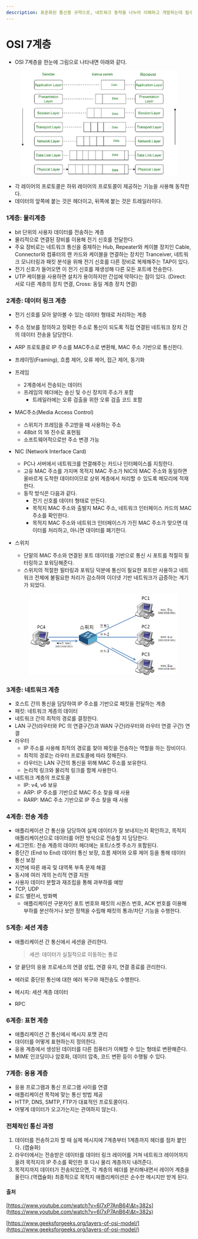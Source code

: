```yaml
---
description: 표준화된 통신용 규약으로, 네트워크 동작을 나누어 이해하고 개발하는데 필수적인 개념이다.
---
```


# OSI 7계층

* OSI 7계층을 한눈에 그림으로 나타내면 아래와 같다.

<figure><img src="../../.gitbook/assets/image (1) (1) (1) (1) (1) (1) (1) (1) (1) (1) (1) (1) (1) (1) (1).png" alt=""><figcaption></figcaption></figure>

* 각 레이어의 프로토콜은 하위 레이어의 프로토콜이 제공하는 기능을 사용해 동작한다.
* 데이터의 앞쪽에 붙는 것은 헤더이고, 뒤쪽에 붙는 것은 트레일러이다.

### 1계층: 물리계층

* bit 단위의 사용자 데이터를 전송하는 계층
* 물리적으로 연결된 장비를 이용해 전기 신호를 전달한다.
* 주요 장비로는 네트워크 통신을 중재하는 Hub, Repeater와 케이블 장치인 Cable, Connector와 컴퓨터의 랜 카드와 케이블을 연결하는 장치인 Tranceiver, 네트워크 모니터링과 패킷 분석을 위해 전기 신호를 다른 장비로 복제해주는 TAP이 있다.
* 전기 신호가 들어오면 이 전기 신호를 재생성해 다른 모든 포트에 전송한다.
* UTP 케이블을 사용하면 설치가 용이하지만 간섭에 약하다는 점이 있다. (Direct: 서로 다른 계층의 장치 연결, Cross: 동일 계층 장치 연결)

### 2계층: 데이터 링크 계층

* 전기 신호를 모아 알아볼 수 있는 데이터 형태로 처리하는 계층
* 주소 정보를 정의하고 정확한 주소로 통신이 되도록 직접 연결된 네트워크 장치 간의 데이터 전송을 담당한다.
* ARP 프로토콜로 IP 주소를 MAC주소로 변환해, MAC 주소 기반으로 통신한다.
* 프레이밍(Framing), 흐름 제어, 오류 제어, 접근 제어, 동기화
* 프레임
  * 2계층에서 전송되는 데이터
  * 프레임의 헤더에는 송신 및 수신 장치의 주소가 포함
    * 트레일러에는 오류 검출을 위한 오류 검출 코드 포함
* MAC주소(Media Access Control)
  * 스위치가 프레임을 주고받을 때 사용하는 주소
  * 48bit 의 16 진수로 표현됨
  * 소프트웨어적으로만 주소 변경 가능
* NIC (Network Interface Card)
  * PC나 서버에서 네트워크를 연결해주는 카드나 인터페이스를 지칭한다.
  * 고유 MAC 주소를 가지며 목적지 MAC 주소가 NIC의 MAC 주소와 동일하면 올바르게 도착한 데이터이므로 상위 계층에서 처리할 수 있도록 메모리에 적재한다.
  * 동작 방식은 다음과 같다.
    * 전기 신호를 데이터 형태로 만든다.
    * 목적지 MAC 주소와 출발지 MAC 주소, 네트워크 인터페이스 카드의 MAC 주소를 확인한다.
    * 목적지 MAC 주소와 네트워크 인터페이스가 가진 MAC 주소가 맞으면 데이터를 처리하고, 아니면 데이터를 폐기한다.
*   스위치

    * 단말의 MAC 주소와 연결된 포트 데이터를 기반으로 통신 시 포트를 적절히 필터링하고 포워딩해준다.
    * 스위치의 적절한 필터링과 포워딩 덕분에 통신이 필요한  포트만 사용하고 네트워크 전체에 불필요한 처리가 감소하여 이더넷 기반 네트워크가 급증하는 계기가 되었다.

    <figure><img src="../../.gitbook/assets/image (62).png" alt="" width="563"><figcaption></figcaption></figure>

### 3계층: 네트워크 계층

* 호스트 간의 통신을 담당하여 IP 주소를 기반으로 패킷을 전달하는 계층
* 패킷: 네트워크 계층의 데이터
* 네트워크 간의 최적의 경로를 결정한다.
* LAN 구간(라우터와 PC 의 연결구간)과 WAN 구간(라우터와 라우터 연결 구간) 연결
* 라우터
  * IP 주소를 사용해 최적의 경로를 찾아 패킷을 전송하는 역할을 하는 장비이다.
  * 최적의 경로는 라우터 프로토콜에 따라 정해진다.
  * 라우터는 LAN 구간의 통신을 위해 MAC 주소를 보유한다.
  * 논리적 링크와 물리적 링크를 함께 사용한다.
* 네트워크 계층의 프로토콜
  * IP: v4, v6 보유
  * ARP: IP 주소를 기반으로 MAC 주소 찾을 때 사용
  * RARP: MAC 주소 기반으로 IP 주소 찾을 때 사용

### 4계층: 전송 계층

* 애플리케이션 간 통신을 담당하여 실제 데이터가 잘 보내지는지 확인하고, 목적지 애플리케이션으로 데이터를 어떤 방식으로 전송할 지 담당한다.
* 세그먼트: 전송 계층의 데이터 헤더에는 포트/소켓 주소가 포함된다.
* 종단간 (End to End) 데이터 통신 보장, 흐름 제어와 오류 제어 등을 통해 데이터 통신 보장
* 지연에 따른 왜곡 및 대역폭 부족 문제 해결
* 동시에 여러 개의 논리적 연결 지원
* 사용자 데이터 분할과 재조립을 통해 과부하를 예방
* TCP, UDP
* 로드 밸런서, 방화벽
  * 애플리케이션 구분자인 포트 번호와 패킷의 시퀀스 번호, ACK 번호를 이용해 부하를 분산하거나 보안 정책을 수립해 패킷의 통과/차단 기능을 수행한다.

### 5계층: 세션 계층

*   애플리케이션 간 통신에서 세션을 관리한다.

    > 세션: 데이터가 실질적으로 이동하는 통로
* 양 끝단의 응용 프로세스의 연결 성립, 연결 유지, 연결 종료를 관리한다.
* 에러로 중단된 통신에 대한 에러 복구와 재전송도 수행한다.
* 메시지: 세션 계층 데이터
* RPC

### 6계층: 표현 계층

* 애플리케이션 간 통신에서 메시지 포맷 관리
* 데이터를 어떻게 표현하는지 정의한다.
* 응용 계층에서 생성된 데이터를 다른 컴퓨터가 이해할 수 있는 형태로 변환해준다.
* MIME 인코딩이나 암호화, 데이터 압축, 코드 변환 등이 수행될 수 있다.

### 7계층: 응용 계층

* 응용 프로그램과 통신 프로그램 사이를 연결
* 애플리케이션 목적에 맞는 통신 방법 제공
* HTTP, DNS, SMTP, FTP가 대표적인 프로토콜이다.
* 어떻게 데이터가 오고가는지는 관여하지 않는다.

### 전체적인 통신 과정

1. 데이터를 전송하고자 할 때 실제 메시지에 7계층부터 1계층까지 헤더를 점차 붙인다. (캡슐화)
2. 라우터에서는 전송받은 데이터를 데이터 링크 레이어를 거쳐 네트워크 레이어까지 올려 목적지의 IP 주소를 확인한 후 다시 물리 계층까지 내려준다.
3. 목적지까지 데이터가 전송되었으면, 각 계층의 헤더를 분리해내면서 레이어 계층을 올린다.(역캡슐화) 최종적으로 목적지 애플리케이션은 순수한 메시지만 받게 된다.



#### 출처

[https://www.youtube.com/watch?v=6l7xP7AnB64\&t=382s](https://www.youtube.com/watch?v=6l7xP7AnB64\&t=382s)

[https://www.geeksforgeeks.org/layers-of-osi-model/](https://www.geeksforgeeks.org/layers-of-osi-model/)
